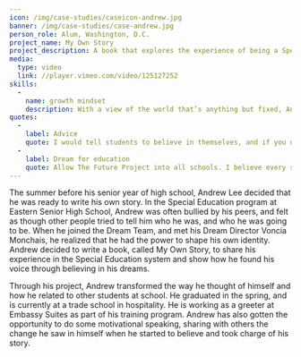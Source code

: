 ```yaml
---
icon: /img/case-studies/caseicon-andrew.jpg
banner: /img/case-studies/case-andrew.jpg
person_role: Alum, Washington, D.C.
project_name: My Own Story
project_description: A book that explores the experience of being a Special Education student, and the journey to finding one’s voice.
media:
  type: video
  link: //player.vimeo.com/video/125127252
skills:
  -
    name: growth mindset
    description: With a view of the world that’s anything but fixed, Andrew has taken challenges and criticisms in his life as opportunities for development. 
quotes:
  -
    label: Advice
    quote: I would tell students to believe in themselves, and if you need help with believing in yourself, there is someone like your Dream Director who believes in you. It all starts with building a relationship with your Dream Director. Before there was a Dream Team, I was the first person to sign up. It all starts with that relationship.
  -
    label: Dream for education
    quote: Allow The Future Project into all schools. I believe every school should have a Dream Director in their school because schools are changing. There are students I can see who have passion and they need a leader to lead them. We need more Dream Director. Wouldn’t it be cool if a Dream Director could be in every school in the world?
---
```


The summer before his senior year of high school, Andrew Lee decided that he was ready to write his own story. In the Special Education program at Eastern Senior High School, Andrew was often bullied by his peers, and felt as though other people tried to tell him who he was, and who he was going to be. When he joined the Dream Team, and met his Dream Director Voncia Monchais, he realized that he had the power to shape his own identity. Andrew decided to write a book, called My Own Story, to share his experience in the Special Education system and show how he found his voice through believing in his dreams. 

Through his project, Andrew transformed the way he thought of himself and how he related to other students at school. He graduated in the spring, and is currently at a trade school in hospitality. He is working as a greeter at Embassy Suites as part of his training program. Andrew has also gotten the opportunity to do some motivational speaking, sharing with others the change he saw in himself when he started to believe and took charge of his story.
